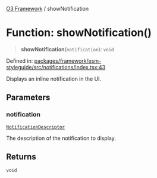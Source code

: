[O3 Framework](../API.md) / showNotification

# Function: showNotification()

> **showNotification**(`notification`): `void`

Defined in: [packages/framework/esm-styleguide/src/notifications/index.tsx:43](https://github.com/its-kios09/openmrs-esm-core/blob/main/packages/framework/esm-styleguide/src/notifications/index.tsx#L43)

Displays an inline notification in the UI.

## Parameters

### notification

[`NotificationDescriptor`](../interfaces/NotificationDescriptor.md)

The description of the notification to display.

## Returns

`void`

